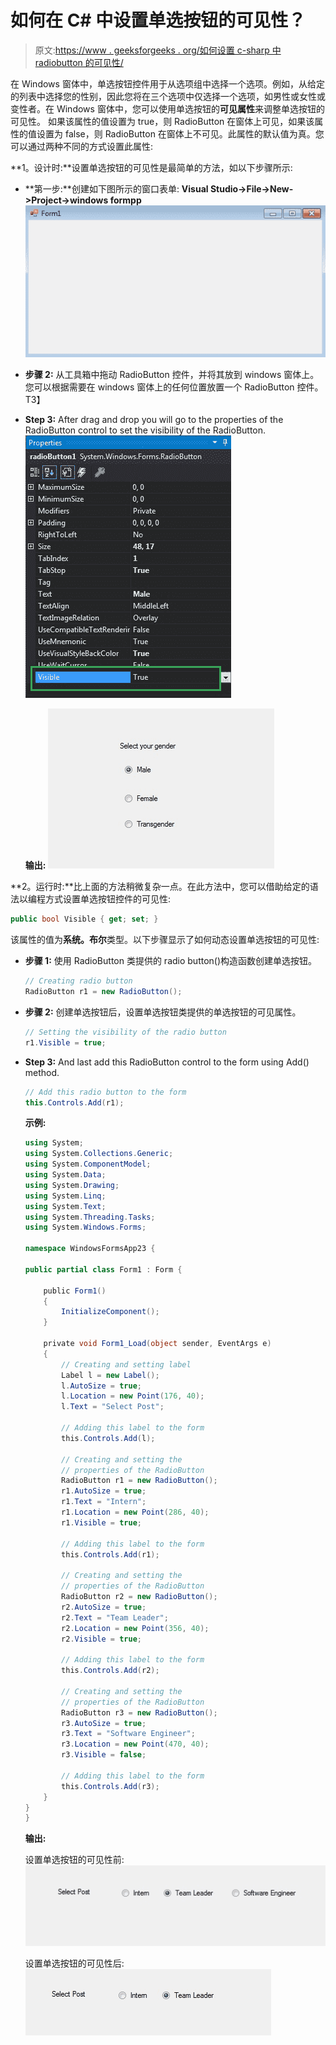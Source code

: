 # 如何在 C# 中设置单选按钮的可见性？

> 原文:[https://www . geeksforgeeks . org/如何设置 c-sharp 中 radiobutton 的可见性/](https://www.geeksforgeeks.org/how-to-set-the-visibility-of-the-radiobutton-in-c-sharp/)

在 Windows 窗体中，单选按钮控件用于从选项组中选择一个选项。例如，从给定的列表中选择您的性别，因此您将在三个选项中仅选择一个选项，如男性或女性或变性者。在 Windows 窗体中，您可以使用单选按钮的**可见属性**来调整单选按钮的可见性。
如果该属性的值设置为 true，则 RadioButton 在窗体上可见，如果该属性的值设置为 false，则 RadioButton 在窗体上不可见。此属性的默认值为真。您可以通过两种不同的方式设置此属性:

**1。设计时:**设置单选按钮的可见性是最简单的方法，如以下步骤所示:

*   **第一步:**创建如下图所示的窗口表单:
    **Visual Studio->File->New->Project->windows formpp**
    ![](img/f3cd3ae5c11eb68b3d10b5ab8eec9925.png)
*   **步骤 2:** 从工具箱中拖动 RadioButton 控件，并将其放到 windows 窗体上。您可以根据需要在 windows 窗体上的任何位置放置一个 RadioButton 控件。
    T3】
*   **Step 3:** After drag and drop you will go to the properties of the RadioButton control to set the visibility of the RadioButton.
    ![](img/78216d25ace6bc10f6132edfb7e1213a.png)

    **输出:**
    ![](img/0a029e79d7c590890f3465b4787b67f3.png)

**2。运行时:**比上面的方法稍微复杂一点。在此方法中，您可以借助给定的语法以编程方式设置单选按钮控件的可见性:

```cs
public bool Visible { get; set; }
```

该属性的值为**系统。布尔**类型。以下步骤显示了如何动态设置单选按钮的可见性:

*   **步骤 1:** 使用 RadioButton 类提供的 radio button()构造函数创建单选按钮。

    ```cs
    // Creating radio button
    RadioButton r1 = new RadioButton();

    ```

*   **步骤 2:** 创建单选按钮后，设置单选按钮类提供的单选按钮的可见属性。

    ```cs
    // Setting the visibility of the radio button
    r1.Visible = true;

    ```

*   **Step 3:** And last add this RadioButton control to the form using Add() method.

    ```cs
    // Add this radio button to the form
    this.Controls.Add(r1);

    ```

    **示例:**

    ```cs
    using System;
    using System.Collections.Generic;
    using System.ComponentModel;
    using System.Data;
    using System.Drawing;
    using System.Linq;
    using System.Text;
    using System.Threading.Tasks;
    using System.Windows.Forms;

    namespace WindowsFormsApp23 {

    public partial class Form1 : Form {

        public Form1()
        {
            InitializeComponent();
        }

        private void Form1_Load(object sender, EventArgs e)
        {
            // Creating and setting label
            Label l = new Label();
            l.AutoSize = true;
            l.Location = new Point(176, 40);
            l.Text = "Select Post";

            // Adding this label to the form
            this.Controls.Add(l);

            // Creating and setting the
            // properties of the RadioButton
            RadioButton r1 = new RadioButton();
            r1.AutoSize = true;
            r1.Text = "Intern";
            r1.Location = new Point(286, 40);
            r1.Visible = true;

            // Adding this label to the form
            this.Controls.Add(r1);

            // Creating and setting the 
            // properties of the RadioButton
            RadioButton r2 = new RadioButton();
            r2.AutoSize = true;
            r2.Text = "Team Leader";
            r2.Location = new Point(356, 40);
            r2.Visible = true;

            // Adding this label to the form
            this.Controls.Add(r2);

            // Creating and setting the 
            // properties of the RadioButton
            RadioButton r3 = new RadioButton();
            r3.AutoSize = true;
            r3.Text = "Software Engineer";
            r3.Location = new Point(470, 40);
            r3.Visible = false;

            // Adding this label to the form
            this.Controls.Add(r3);
        }
    }
    }
    ```

    **输出:**

    设置单选按钮的可见性前:
    ![](img/47b10ab01572ab2fd42076897d1ae311.png)

    设置单选按钮的可见性后:
    ![](img/5d0a8c84bafaf78bd940e8e53f1ee289.png)